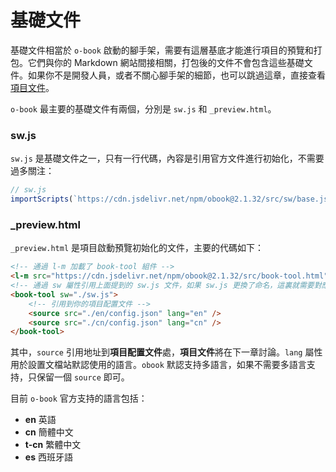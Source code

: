 # 基礎文件

基礎文件相當於 `o-book` 啟動的腳手架，需要有這層基底才能進行項目的預覽和打包。它們與你的 Markdown 網站間接相關，打包後的文件不會包含這些基礎文件。如果你不是開發人員，或者不關心腳手架的細節，也可以跳過這章，直接查看[項目文件](./project-docs.md)。

`o-book` 最主要的基礎文件有兩個，分別是 `sw.js` 和 `_preview.html`。

### sw.js

`sw.js` 是基礎文件之一，只有一行代碼，內容是引用官方文件進行初始化，不需要過多關注：

```javascript
// sw.js
importScripts(`https://cdn.jsdelivr.net/npm/obook@2.1.32/src/sw/base.js`);
```

### _preview.html

`_preview.html` 是項目啟動預覽初始化的文件，主要的代碼如下：

```html
<!-- 通過 l-m 加載了 book-tool 組件 -->
<l-m src="https://cdn.jsdelivr.net/npm/obook@2.1.32/src/book-tool.html"></l-m>
<!-- 通過 sw 屬性引用上面提到的 sw.js 文件，如果 sw.js 更換了命名，這裏就需要對應著更換 -->
<book-tool sw="./sw.js">
    <!-- 引用到你的項目配置文件 -->
    <source src="./en/config.json" lang="en" />
    <source src="./cn/config.json" lang="cn" />
</book-tool>
```

其中，`source` 引用地址到**項目配置文件**處，**項目文件**將在下一章討論。`lang` 屬性用於設置文檔站默認使用的語言。`obook` 默認支持多語言，如果不需要多語言支持，只保留一個 `source` 即可。

目前 `o-book` 官方支持的語言包括：
- **en** 英語
- **cn** 簡體中文
- **t-cn** 繁體中文
- **es** 西班牙語